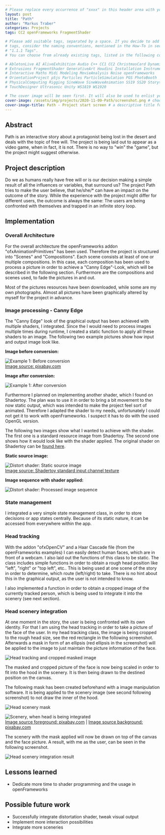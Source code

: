 ```yaml
---
# Please replace every occurrence of "xxxx" in this header area with your personal information.
layout: post
title: "Path"
author: "Markus Traber"
categories: Projects
tags: CC2 openFrameworks FragmentShader

# Please add suitable tags, separated by a space. If you decide to add new 
# tags, consider the naming conventions, mentioned in the How-To in section 
# "1.1.1 Tags".
# You can choose from already existing tags, listed in the following comments:

# AbletonLive AI AliveExhibition Audio C++ CC1 CC2 ChristmasCard Dynamics 
# Extrusions FragmentShader GenerativeArt Houdini Installation Instrument 
# Interactive Maths Midi Modeling MovieAnalysis Noise openFrameworks 
# OrientationProject p5js Particles ParticleSimulation PGS PhotoBooth 
# PhysicalComputing Rigging SineWave SineWaveAnimation SS19 SS20 Storytelling 
# TouchDesigner Ultrasonic Unity WS1819 WS1920

# The cover image will be seen first. It will also be used to enlist your project amonst others.
cover-image: /assets/img/projects/2020-11-09-Path/screenshot.png # choose your desired image file format — must be supported by web browsers — only one
cover-image-title: Path - Project start screen # a descriptive title for the image
---
```



## Abstract

Path is an interactive story about a protagonist being lost in the desert and deals with the topic of free will. The project is being laid out to appear as a video game, when in fact, it is not. There is no way to "win" the "game", but the project might suggest otherwise.

## Project description

Do we as humans really have free will or is our decision making a simple result of all the influences or variables, that surround us? The project Path tries to make the user believe, that he/she/* can have an impact on the outcome of the story. While the experience with the project might differ for different users, the outcome is always the same: The users are being confronted with themselves and trapped in an infinite story loop.

## Implementation

### Overall Architecture

For the overall architecture the openFrameworks addon "ofxAnimationPrimitives" has been used. Therefore the project is structured into "Scenes" and "Compositions". Each scene consists at least of one or multiple compositions. In this case, each composition has been used to process a picture in order to achieve a "Canny Edge"-Look, which will be described in the following section. Furthermore are the compositions and scenes used, to fade the pictures in and out.

Most of the pictures resources have been downloaded, while some are my own photographs. Almost all pictures have been graphically altered by myself for the project in advance.

### Image processing - Canny Edge

The "Canny Edge" look of the graphical output has been achieved with multiple shaders, I integrated. Since the I would need to process images multiple times during runtime, I created a static function to apply all these shaders to an image. The following two example pictures show how input and output image look like.

__Image before conversion:__

![Example 1: Before conversion](/assets/img/projects/2020-11-09-Path/example_1.jpg)  
[Image source: pixabay.com](https://pixabay.com/de/photos/w%C3%BCste-sand-sandd%C3%BCnen-sahara-gobi-1840453/)

__Image after conversion:__

![Example 1: After conversion](/assets/img/projects/2020-11-09-Path/example_1_processed.jpg)

Furthermore I planned on implementing another shader, which I found on Shadertoy. The plan was to use it in order to bring a bit movement to the now static output, which was intended to make the project feel sort of animated. Therefore I adapted the shader to my needs, unfortunately I could not get it to work with openFrameworks. I suspect it has to do with the used OpenGL version.

The following two images show what I wanted to achieve with the shader. The first one is a standard resource image from Shadertoy. The second one shows how it would look like with the shader applied. The original shader on Shadertoy can be [found here](https://www.shadertoy.com/view/Xsfyzr).

__Static source image:__

![Distort shader: Static source image](/assets/img/projects/2020-11-09-Path/distort_static.png)  
[Image source: Shadertoy standard input channel texture](https://www.shadertoy.com)

__Image sequence with shader applied:__

![Distort shader: Processed image sequence](/assets/img/projects/2020-11-09-Path/distort_sequence.gif)

### State management

I integrated a very simple state management class, in order to store decisions or app states centrally. Because of its static nature, it can be accessed from everywhere within the app.

### Head tracking

With the addon "ofxOpenCV" and a Haar Cascade file (from the openFrameworks examples) I can easily detect human faces, which are in front of a webcam. I also  laid out the functions of this class to be static. The class includes simple functions in order to obtain a rough head position like "left", "right" or "top left", etc.. This is being used at one scene of the story in order to determine, which route (left/right) to take. There is no hint about this in the graphical output, as the user is not intended to know.

I also implemented a function in order to obtain a cropped image of the currently tracked person, which is being used to integrate it into the scenery (see next section).

### Head scenery integration

At one moment in the story, the user is being confronted with its own identity. For that I am using the head tracking in order to take a picture of the face of the user. In my head tracking class, the image is being cropped to the rough head size, see  the red rectangle in the following screenshot. Afterwards a mask in form of an ellipsis (red ellipsis in the screenshot) will be applied to the image to just maintain the picture information of the face.

![Head tracking and cropped masked image](/assets/img/projects/2020-11-09-Path/head_scenery_head_image.png)

The masked and cropped picture of the face is now being scaled in order to fit into the hood in the scenery. It is then being drawn to the destined position on the canvas.

The following mask has been created beforehand with a image manipulation software. It is being applied to the scenery image (see second following screenshot) to not draw the inner of the hood.

![Head scenery mask](/assets/img/projects/2020-11-09-Path/head_scenery_mask.jpg)

![Scenery, when head is being integrated](/assets/img/projects/2020-11-09-Path/head_scenery.jpg)  
[Image source foreground: pixabay.com](https://pixabay.com/de/photos/afghani-menschen-mann-k%C3%A4lte-winter-60700/) | [Image source background: pixabay.com](https://pixabay.com/de/photos/w%C3%BCste-sand-keine-person-reisen-3106739/)

The scenery with the mask applied will now be drawn on top of the canvas and the face picture. A result, with me as the user, can be seen in the following screenshot.

![Head scenery integration result](/assets/img/projects/2020-11-09-Path/head_scenery_result.png)

## Lessons learned

* Dedicate more time to shader programming and the usage in openFrameworks

## Possible future work
 * Successfully integrate distortation shader, tweak visual output
 * Implement more interaction possibilities
 * Integrate more sceneries